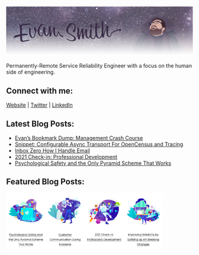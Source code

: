 ![](images/profile_banner.png)

Permanently-Remote Service Reliability Engineer with a focus on the human side of engineering. 

## Connect with me:
[Website][website] | 
[Twitter][twitter] |
[LinkedIn][linkedin]
<br />

[website]: https://iamevan.me
[twitter]: https://twitter.com/thejokersthief
[linkedin]: https://www.linkedin.com/in/thejokersthief/
## Latest Blog Posts:
<!-- BLOG-POST-LIST:START -->
- [Evan’s Bookmark Dump: Management Crash Course](https://iamevan.me/blog/management-resources)
- [Snippet: Configurable Async Transport For OpenCensus and Tracing](https://iamevan.me/blog/snippet-configurable-async-transport-for-opencensus-and-tracing)
- [Inbox Zero How I Handle Email](https://iamevan.me/blog/inbox-zero)
- [2021 Check-in: Professional Development](https://iamevan.me/blog/2021-check-in-professional-development)
- [Psychological Safety and the Only Pyramid Scheme That Works](https://iamevan.me/blog/psychological-safety-and-the-only-pyramid-scheme-that-works)
<!-- BLOG-POST-LIST:END -->

## Featured Blog Posts:
[<img align="left" src="images/post1.png" width="21%" />][post1]
[<img align="left" src="images/post2.png" width="21%" />][post2]
[<img align="left" src="images/post3.png" width="21%" />][post3]
[<img align="left" src="images/post4.png" width="21%" />][post4]

[post1]: https://iamevan.me/blog/psychological-safety-and-the-only-pyramid-scheme-that-works
[post2]: https://iamevan.me/blog/customer-communication-during-incidents-the-how-to-of-status-page-updates
[post3]: https://iamevan.me/blog/2021-check-in-professional-development
[post4]: https://iamevan.me/blog/improving-reliability-by-splitting-up-api-breaking-changes
